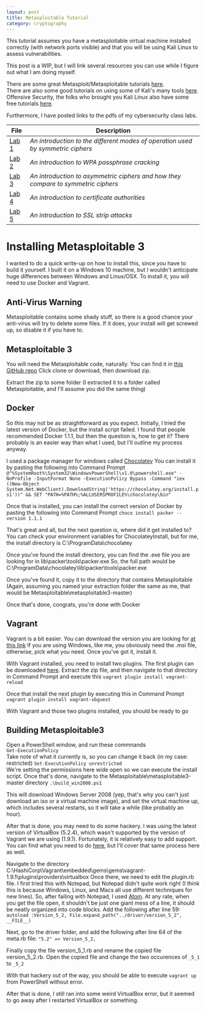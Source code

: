 ```yaml
---
layout: post
title: Metasploitable Tutorial
category: cryptography
---
```


This tutorial assumes you have a metasploitable virtual machine installed
correctly (with network ports visible) and that you will be using Kali Linux to
assess vulnerabilities.

This post is a WIP, but I will link several resources you can use while I figure
out what I am doing myself.

There are some great Metasploit/Metasploitable tutorials [here](https://www.hackingtutorials.org/metasploit-tutorials/).  
There are also some good tutorials on using some of Kali's many tools [here](https://null-byte.wonderhowto.com/how-to/).  
Offensive Security, the folks who brought you Kali Linux also have some free
tutorials [here](https://www.offensive-security.com/metasploit-unleashed/).  

Furthermore, I have posted links to the pdfs of my cybersecurity class labs.


| File                            | Description                                                                       |
| ------------------------------- | --------------------------------------------------------------------------------- |
| [Lab 1](/public/files/LAB1.pdf) | *An introduction to the different modes of operation used by symmetric ciphers*   |
| [Lab 2](/public/files/LAB2.pdf) | *An introduction to WPA passphrase cracking*                                      |
| [Lab 3](/public/files/LAB3.pdf) | *An introduction to asymmetric ciphers and how they compare to symmetric ciphers* |
| [Lab 4](/public/files/LAB4.pdf) | *An introduction to certificate authorities*                                      |
| [Lab 5](/public/files/LAB5.pdf) | *An introduction to SSL strip attacks*                                            |

# Installing Metasploitable 3
I wanted to do a quick write-up on how to install this, since you have to build
it yourself. I built it on a Windows 10 machine, but I wouldn't anticipate huge
differences between Windows and Linux/OSX. To install it, you will need to use
Docker and Vagrant.

## Anti-Virus Warning
Metasploitable contains some shady stuff, so there is a good chance your
anti-virus will try to delete some files. If it does, your install will get
screwed up, so disable it if you have to.

## Metasploitable 3
You will need the Metasploitable code, naturally. You can find it in [this GitHub repo](https://github.com/rapid7/metasploitable3)
Click clone or download, then download zip.

Extract the zip to some folder (I extracted it to a folder called Metasploitable,
  and I'll assume you did the same thing)

## Docker
So this may not be as straightforward as you expect. Initially, I tried the
latest version of Docker, but the install script failed. I found that people
recommended Docker 1.1.1, but then the question is, how to get it? There
probably is an easier way than what I used, but I'll outline my process anyway.

I used a package manager for windows called [Chocolatey](https://chocolatey.org/)
You can install it by pasting the following into Command Prompt `@"%SystemRoot%\System32\WindowsPowerShell\v1.0\powershell.exe" -NoProfile -InputFormat None -ExecutionPolicy Bypass -Command "iex ((New-Object System.Net.WebClient).DownloadString('https://chocolatey.org/install.ps1'))" && SET "PATH=%PATH%;%ALLUSERSPROFILE%\chocolatey\bin"
`

Once that is installed, you can install the correct version of Docker by pasting
the following into Command Prompt `choco install packer --version 1.1.1`

That's great and all, but the next question is, where did it get installed to?
You can check your environment variables for ChocolateyInstall, but for me, the
install directory is C:\ProgramData\chocolatey

Once you've found the install directory, you can find the .exe file you are
looking for in lib\packer\tools\packer.exe   So, the full path would be
C:\ProgramData\chocolatey\lib\packer\tools\packer.exe

Once you've found it, copy it to the directory that contains Metasploitable (Again,
  assuming you named your extraction folder the same as me, that would be Metasploitable\metasploitable3-master)

Once that's done, congrats, you're done with Docker

## Vagrant
Vagrant is a bit easier. You can download the version you are looking for [at this link](https://releases.hashicorp.com/vagrant/1.9.1/)
If you are using Windows, like me, you obviously need the .msi file, otherwise,
pick what you need. Once you've got it, install it.

With Vagrant installed, you need to install two plugins. The first plugin can be
downloaded [here](https://github.com/aidanns/vagrant-reload/archive/v0.0.1.zip).
Extract the zip file, and then navigate to that directory in Command Prompt and
execute this `vagrant plugin install vagrant-reload`

Once that install the next plugin by executing this in Command Prompt `vagrant plugin install vagrant-vbguest`

With Vagrant and those two plugins installed, you should be ready to go

## Building Metasploitable3

Open a PowerShell window, and run these commnands  
`Get-ExecutionPolicy`  
Take note of what it currently is, so you can change it back (in my case: restricted)
`Set-ExecutionPolicy unrestricted`  
We're setting the permissions here wide open so we can execute the install
script. Once that's done, navigate to the Metasploitable\metasploitable3-master
directory
`.\build_win2008.ps1`

This will download Windows Server 2008 (yep, that's why you can't just download
an iso or a virtual machine image), and set the virtual machine up, which includes
several restarts, so it will take a while (like probably an hour).

After that is done, you may need to do some hackery. I was using the latest
version of VirtualBox (5.2.4), which wasn't supported by the version of Vagrant
we are using (1.9.1). Fortunately, it is relatively easy to add support. You can
find what you need to do [here](https://github.com/hashicorp/vagrant/issues/9090),
but I'll cover that same process here as well.

Navigate to the directory C:\HashiCorp\Vagrant\embedded\gems\gems\vagrant-1.9.1\plugins\providers\virtualbox
Once there, we need to edit the plugin.rb file. I first tried this with Notepad,
but Notepad didn't quite work right (I think this is because Windows, Linux, and
Macs all use different techniques for new lines). So, after failing with Notepad,
I used [Atom](https://atom.io/). At any rate, when you get the file open, it
shouldn't be just one giant mess of a line, it should be neatly organized into
code blocks. Add the following after line 59: `autoload :Version_5_2, File.expand_path("../driver/version_5_2", __FILE__)`

Next, go to the driver folder, and add the following after line 64 of the meta.rb
file: `"5.2" => Version_5_2,`

Finally copy the file version_5_1.rb and rename the copied file version_5_2.rb.
Open the copied file and change the two occurences of `_5_1` to `_5_2`

With that hackery out of the way, you should be able to execute `vagrant up`
from PowerShell without error.

After that is done, I still ran into some weird VirtualBox error, but it seemed
to go away after I restarted VirtualBox or something.

<!-- <script>
var remote_ip = prompt("Please enter Metasploitable's IP address");
var host_ip = prompt("Please enter your IP address");
document.getElementById('remote_ip_addr').innerHTML = remote_ip;
document.getElementById('host_ip_addr').innerHTML = host_ip;
</script> -->
